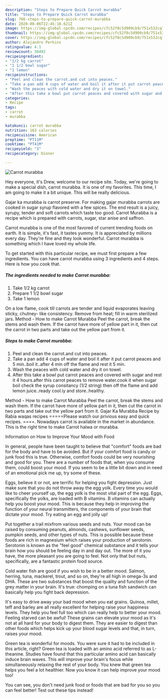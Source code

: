 ```yaml
---
description: "Steps to Prepare Quick Carrot murabba"
title: "Steps to Prepare Quick Carrot murabba"
slug: 766-steps-to-prepare-quick-carrot-murabba
date: 2020-08-06T22:45:18.621Z
image: https://img-global.cpcdn.com/recipes/cfc52f8c5d909cb9/751x532cq70/carrot-murabba-recipe-main-photo.jpg
thumbnail: https://img-global.cpcdn.com/recipes/cfc52f8c5d909cb9/751x532cq70/carrot-murabba-recipe-main-photo.jpg
cover: https://img-global.cpcdn.com/recipes/cfc52f8c5d909cb9/751x532cq70/carrot-murabba-recipe-main-photo.jpg
author: Alejandro Perkins
ratingvalue: 4.1
reviewcount: 30492
recipeingredient:
- "1/2 kg carrot"
- "1 1/2 bowl sugar"
- "1 lemon"
recipeinstructions:
- "Peel and clean the carrot.and cut into peaces."
- "Take a pan add 4 cups of water and boil it after it put carrot peaces and 5 min..boil it..after 4 min off the flame and rest it 5 min."
- "Wash the peaces with cold water and dry it on towel."
- "After this take a bowl put carrot peaces and covered with sugar and rest it 4 hours.after this carrot peaces to remove water.cook it when sugar boil check the syrup consitancy (1/2 string) then off the flame and add lemon juice..ready cool.iy and store..healthy."
categories:
- Recipe
tags:
- carrot
- murabba

katakunci: carrot murabba 
nutrition: 163 calories
recipecuisine: American
preptime: "PT11M"
cooktime: "PT41M"
recipeyield: "3"
recipecategory: Dinner

---
```



![Carrot murabba](https://img-global.cpcdn.com/recipes/cfc52f8c5d909cb9/751x532cq70/carrot-murabba-recipe-main-photo.jpg)

Hey everyone, it's Drew, welcome to our recipe site. Today, we're going to make a special dish, carrot murabba. It is one of my favorites. This time, I am going to make it a bit unique. This will be really delicious.

Gajar ka murabba is carrot preserve. For making gajar murabba carrots are cooked in sugar syrup flavored with a few spices. The end result is a juicy, syrupy, tender and soft carrots which taste too good. Carrot Murabba is a recipe which is prepared with carrots, sugar, star anise and saffron.

Carrot murabba is one of the most favored of current trending foods on earth. It is simple, it's fast, it tastes yummy. It is appreciated by millions every day. They're fine and they look wonderful. Carrot murabba is something which I have loved my whole life.


To get started with this particular recipe, we must first prepare a few ingredients. You can have carrot murabba using 3 ingredients and 4 steps. Here is how you cook that.

<!--inarticleads1-->

##### The ingredients needed to make Carrot murabba:

1. Take 1/2 kg carrot
1. Prepare 1 1/2 bowl sugar
1. Take 1 lemon


On a low flame, cook till carrots are tender and liquid evaporates leaving sticky, chutney- like consistency. Remove from heat; fill in warm sterilized jars. Method - How to make Carrot Murabba Peel the carrot, break the stems and wash them. If the carrot have more of yellow part in it, then cut the carrot in two parts and take out the yellow part from it. 

<!--inarticleads2-->

##### Steps to make Carrot murabba:

1. Peel and clean the carrot.and cut into peaces.
1. Take a pan add 4 cups of water and boil it after it put carrot peaces and 5 min..boil it..after 4 min off the flame and rest it 5 min.
1. Wash the peaces with cold water and dry it on towel.
1. After this take a bowl put carrot peaces and covered with sugar and rest it 4 hours.after this carrot peaces to remove water.cook it when sugar boil check the syrup consitancy (1/2 string) then off the flame and add lemon juice..ready cool.iy and store..healthy.


Method - How to make Carrot Murabba Peel the carrot, break the stems and wash them. If the carrot have more of yellow part in it, then cut the carrot in two parts and take out the yellow part from it. Gajar Ka Murabba Recipe by Rabia waqas recipes =====Please watch our privious easy and quick recipes. ====. Nowadays carrot is available in the market in abundance. This is the right time to make Carrot halwa or murabba. 

Information on How to Improve Your Mood with Food


In general, people have been taught to believe that "comfort" foods are bad for the body and have to be avoided. But if your comfort food is candy or junk food this is true. Otherwise, comfort foods could be very nourishing and good for you. There are a number of foods that, when you consume them, could boost your mood. If you seem to be a little bit down and in need of an emotional pick me up, try some of these.

Eggs, believe it or not, are terrific for helping you fight depression. Just make sure that you do not throw away the egg yolk. Every time you would like to cheer yourself up, the egg yolk is the most vital part of the egg. Eggs, specifically the yolks, are loaded with B vitamins. B vitamins can actually help you boost your mood. This is because they help in improving the function of your neural transmitters, the components of your brain that dictate your mood. Try eating an egg and jolly up!

Put together a trail mixfrom various seeds and nuts. Your mood can be raised by consuming peanuts, almonds, cashews, sunflower seeds, pumpkin seeds, and other types of nuts. This is possible because these foods are rich in magnesium which raises your production of serotonin. Serotonin is known as the "feel good" chemical substance and it tells your brain how you should be feeling day in and day out. The more of it you have, the more pleasant you are going to feel. Not only that but nuts, specifically, are a fantastic protein food source.

Cold water fish are good if you wish to be in a better mood. Salmon, herring, tuna, mackerel, trout, and so on, they're all high in omega-3s and DHA. These are two substances that boost the quality and function of the grey matter in your brain. It's true: chomping on a tuna fish sandwich can basically help you fight back depression. 

It's easy to drive away your bad mood when you eat grains. Quinoa, millet, teff and barley are all really excellent for helping raise your happiness levels. They help you feel full too which can really help to better your mood. Feeling starved can be awful! These grains can elevate your mood as it's not at all hard for your body to digest them. They are easier to digest than other foods which helps kick up your blood sugar levels and that, in turn, raises your mood.

Green tea is wonderful for moods. You were sure it had to be included in this article, right? Green tea is loaded with an amino acid referred to as L-theanine. Studies have found that this particular amino acid can basically induce brain waves. This will improve your brain's focus while simultaneously relaxing the rest of your body. You knew that green tea helps you feel a lot healthier. Now you know it can help improve your mood too!

You can see, you don't need junk food or foods that are bad for you so you can feel better! Test out  these tips  instead!

